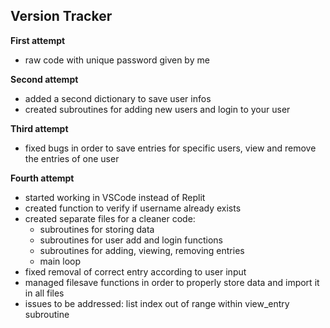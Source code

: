 ## Version Tracker

**First attempt**
- raw code with unique password given by me

**Second attempt**
- added a second dictionary to save user infos
- created subroutines for adding new users and login to your user

**Third attempt**
- fixed bugs in order to save entries for specific users, view and remove the entries of one user

**Fourth attempt**
- started working in VSCode instead of Replit
- created function to verify if username already exists
- created separate files for a cleaner code:
    - subroutines for storing data
    - subroutines for user add and login functions
    - subroutines for adding, viewing, removing entries
    - main loop
- fixed removal of correct entry according to user input
- managed filesave functions in order to properly store data and import it in all files
- issues to be addressed: list index out of range within view_entry subroutine